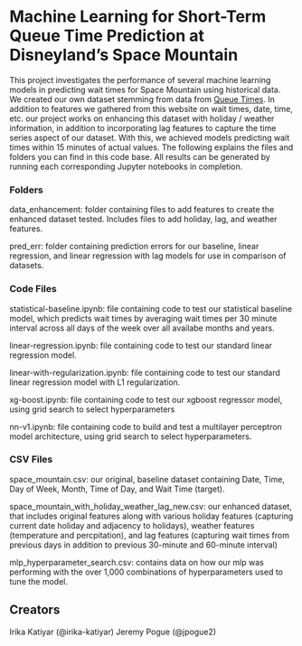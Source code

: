 # Machine Learning for Short-Term Queue Time Prediction at Disneyland’s Space Mountain
This project investigates the performance of several machine learning models in predicting wait times for Space Mountain using historical data. We created our own dataset stemming from data from [Queue Times](https://queue-times.com/en-US/parks/16/rides/284). In addition to features we gathered from this website on wait times, date, time, etc. our project works on enhancing this dataset with holiday / weather information, in addition to incorporating lag features to capture the time series aspect of our dataset. With this, we achieved models predicting wait times within 15 minutes of actual values. The following explains the files and folders you can find in this code base. All results can be generated by running each corresponding Jupyter notebooks in completion.

### Folders
data_enhancement: folder containing files to add features to create the enhanced dataset tested. Includes files to add holiday, lag, and weather features.

pred_err: folder containing prediction errors for our baseline, linear regression, and linear regression with lag models for use in comparison of datasets.

### Code Files
statistical-baseline.ipynb: file containing code to test our statistical baseline model, which predicts wait times by averaging wait times per 30 minute interval across all days of the week over all availabe months and years.

linear-regression.ipynb: file containing code to test our standard linear regression model. 

linear-with-regularization.ipynb: file containing code to test our standard linear regression model with L1 regularization. 

xg-boost.ipynb: file containing code to test our xgboost regressor model, using grid search to select hyperparameters

nn-v1.ipynb: file containing code to build and test a multilayer perceptron model architecture, using grid search to select hyperparameters.

### CSV Files
space_mountain.csv: our original, baseline dataset containing Date, Time, Day of Week, Month, Time of Day, and Wait Time (target).

space_mountain_with_holiday_weather_lag_new.csv: our enhanced dataset, that includes original features along with various holiday features (capturing current date holiday and adjacency to holidays), weather features (temperature and percpitation), and lag features (capturing wait times from previous days in addition to previous 30-minute and 60-minute interval)

mlp_hyperparameter_search.csv: contains data on how our mlp was performing with the over 1,000 combinations of hyperparameters used to tune the model.


## Creators
Irika Katiyar (@irika-katiyar)
Jeremy Pogue (@jpogue2)